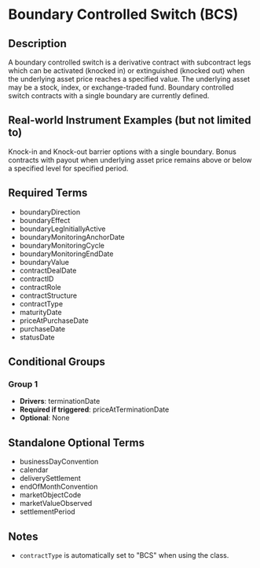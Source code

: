 # Boundary Controlled Switch (BCS)

## Description
A boundary controlled switch is a derivative contract with subcontract legs which can be activated (knocked in) or extinguished (knocked out) when the underlying asset price reaches a specified value.  The underlying asset may be a stock, index, or exchange-traded fund. Boundary controlled switch contracts with a single boundary are currently defined.

## Real-world Instrument Examples (but not limited to)
Knock-in and Knock-out barrier options with a single boundary. Bonus contracts with payout when underlying asset price remains above or below a specified level for specified period.

## Required Terms
- boundaryDirection
- boundaryEffect
- boundaryLegInitiallyActive
- boundaryMonitoringAnchorDate
- boundaryMonitoringCycle
- boundaryMonitoringEndDate
- boundaryValue
- contractDealDate
- contractID
- contractRole
- contractStructure
- contractType
- maturityDate
- priceAtPurchaseDate
- purchaseDate
- statusDate

## Conditional Groups
### Group 1
* **Drivers**: terminationDate
* **Required if triggered**: priceAtTerminationDate
* **Optional**: None

## Standalone Optional Terms
- businessDayConvention
- calendar
- deliverySettlement
- endOfMonthConvention
- marketObjectCode
- marketValueObserved
- settlementPeriod

## Notes
- `contractType` is automatically set to "BCS" when using the class.
